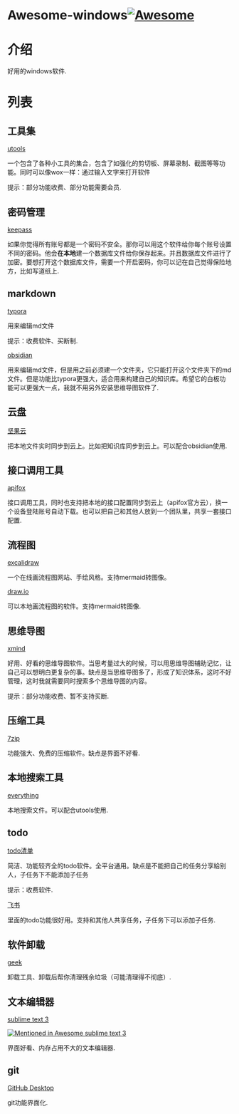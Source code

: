# Awesome-windows[![Awesome](https://awesome.re/badge-flat.svg)](https://awesome.re)

# 介绍

好用的windows软件.

# 列表

## 工具集

 [utools](https://www.u.tools/)

一个包含了各种小工具的集合，包含了如强化的剪切板、屏幕录制、截图等等功能。同时可以像wox一样：通过输入文字来打开软件

提示：部分功能收费、部分功能需要会员.

## 密码管理

[keepass](https://keepass.com/)

如果你觉得所有账号都是一个密码不安全。那你可以用这个软件给你每个账号设置不同的密码。他会**在本地**建一个数据库文件给你保存起来。并且数据库文件进行了加密。要想打开这个数据库文件，需要一个开启密码，你可以记在自己觉得保险地方，比如写道纸上.

## markdown

[typora](https://www.typora.net/)

用来编辑md文件

提示：收费软件、买断制.

[obsidian](https://obsidian.md/)

用来编辑md文件，但是用之前必须建一个文件夹，它只能打开这个文件夹下的md文件。但是功能比typora更强大，适合用来构建自己的知识库。希望它的白板功能可以更强大一点，我就不用另外安装思维导图软件了.

## 云盘

[坚果云](https://www.jianguoyun.com/)

把本地文件实时同步到云上。比如把知识库同步到云上。可以配合obsidian使用.

## 接口调用工具

[apifox](https://apifox.com/)

接口调用工具，同时也支持把本地的接口配置同步到云上（apifox官方云），换一个设备登陆账号自动下载。也可以把自己和其他人放到一个团队里，共享一套接口配置.

## 流程图

[excalidraw](https://excalidraw.com/)

一个在线画流程图网站、手绘风格。支持mermaid转图像。

[draw.io](https://github.com/jgraph/drawio-desktop/releases)

可以本地画流程图的软件。支持mermaid转图像.

## 思维导图

[xmind](https://xmind.cn/)

好用、好看的思维导图软件。当思考量过大的时候，可以用思维导图辅助记忆，让自己可以想明白更复杂的事。缺点是当思维导图多了，形成了知识体系，这时不好管理，这时我就需要同时搜索多个思维导图的内容。

提示：部分功能收费、暂不支持买断.

## 压缩工具

[7zip](https://www.7-zip.org/)

功能强大、免费的压缩软件。缺点是界面不好看.

## 本地搜索工具

[everything](https://www.voidtools.com/zh-cn/)

本地搜索文件。可以配合utools使用.

## todo

[todo清单](https://todo.evestudio.cn/)

简洁、功能较齐全的todo软件。全平台通用。缺点是不能把自己的任务分享給别人，子任务下不能添加子任务

提示：收费软件.

[飞书](https://www.feishu.cn/download)

里面的todo功能很好用。支持和其他人共享任务，子任务下可以添加子任务.

## 软件卸载

[geek](https://geekuninstaller.com/)

卸载工具、卸载后帮你清理残余垃圾（可能清理得不彻底）.

## 文本编辑器

[sublime text 3](https://www.sublimetext.com/3)

[![Mentioned in Awesome sublime text 3](https://awesome.re/mentioned-badge-flat.svg)](https://github.com/sindresorhus/awesome)

界面好看、内存占用不大的文本编辑器.

## git

[GitHub Desktop](https://desktop.github.com/)

git功能界面化.
